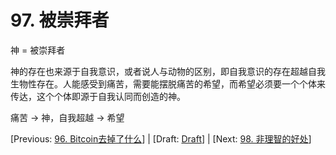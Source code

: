 # 97. 被崇拜者

神 = 被崇拜者

神的存在也来源于自我意识，或者说人与动物的区别，即自我意识的存在超越自我生物性存在。人能感受到痛苦，需要能摆脱痛苦的希望，而希望必须要一个个体来传达，这个个体即源于自我认同而创造的神。

痛苦 -> 神，自我超越 -> 希望

[Previous: [96. Bitcoin去掉了什么](96.md)] | [Draft: [Draft](../Draft.md)] | [Next: [98. 非理智的好处](98.md)]